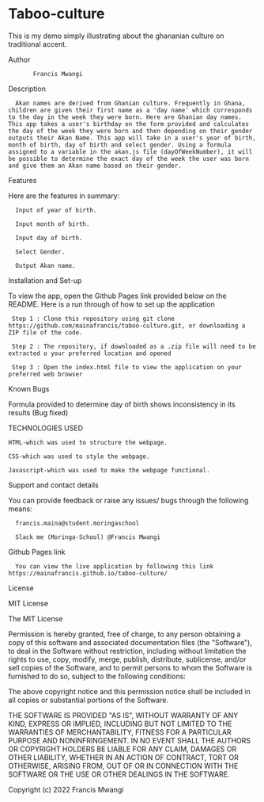 # Taboo-culture
This is my demo simply illustrating about the ghananian culture on traditional accent.

Author

           Francis Mwangi

Description

      Akan names are derived from Ghanian culture. Frequently in Ghana, children are given their first name as a 'day name' which corresponds to the day in the week they were born. Here are Ghanian day names. This app takes a user's birthday on the form provided and calculates the day of the week they were born and then depending on their gender outputs their Akan Name. This app will take in a user's year of birth, month of birth, day of birth and select gender. Using a formula assigned to a variable in the akan.js file (dayOfWeekNumber), it will be possible to determine the exact day of the week the user was born and give them an Akan name based on their gender.

Features

Here are the features in summary:

      Input of year of birth.

      Input month of birth.

      Input day of birth.

      Select Gender.

      Output Akan name.

Installation and Set-up

To view the app, open the Github Pages link provided below on the README. Here is a run through of how to set up the application

     Step 1 : Clone this repository using git clone https://github.com/mainafrancis/taboo-culture.git, or downloading a ZIP file of the code.

     Step 2 : The repository, if downloaded as a .zip file will need to be extracted o your preferred location and opened

     Step 3 : Open the index.html file to view the application on your preferred web browser

Known Bugs

Formula provided to determine day of birth shows inconsistency in its results (Bug fixed)

TECHNOLOGIES USED

    HTML-which was used to structure the webpage.

    CSS-which was used to style the webpage.

    Javascript-which was used to make the webpage functional.

Support and contact details

You can provide feedback or raise any issues/ bugs through the following means:

      francis.maina@student.moringaschool

      Slack me (Moringa-School) @Francis Mwangi

Github Pages link

      You can view the live application by following this link https://mainafrancis.github.io/taboo-culture/

License

MIT License

The MIT License

Permission is hereby granted, free of charge, to any person obtaining a copy of this software and associated documentation files (the "Software"), to deal in the Software without restriction, including without limitation the rights to use, copy, modify, merge, publish, distribute, sublicense, and/or sell copies of the Software, and to permit persons to whom the Software is furnished to do so, subject to the following conditions:

The above copyright notice and this permission notice shall be included in all copies or substantial portions of the Software.


THE SOFTWARE IS PROVIDED "AS IS", WITHOUT WARRANTY OF ANY KIND, EXPRESS OR IMPLIED, INCLUDING BUT NOT LIMITED TO THE WARRANTIES OF MERCHANTABILITY, FITNESS FOR A PARTICULAR PURPOSE AND NONINFRINGEMENT. IN NO EVENT SHALL THE AUTHORS OR COPYRIGHT HOLDERS BE LIABLE FOR ANY CLAIM, DAMAGES OR OTHER LIABILITY, WHETHER IN AN ACTION OF CONTRACT, TORT OR OTHERWISE, ARISING FROM, OUT OF OR IN CONNECTION WITH THE SOFTWARE OR THE USE OR OTHER DEALINGS IN THE SOFTWARE.

Copyright (c) 2022 Francis Mwangi
